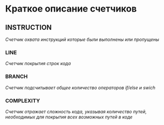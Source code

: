 # Краткое описание счетчиков 

## INSTRUCTION 
*Счетчик охвата инструкций которые были выполнены или пропущены*

### LINE
*Счетчик покрытия строк кода* 

### BRANCH
*Счетчик подсчитывает общее количество операторов if/else и swich*

### COMPLEXITY
*Счетчик отражает сложность кода, указывая
количество путей, необходимых для покрытия всех возможных путей в коде*
